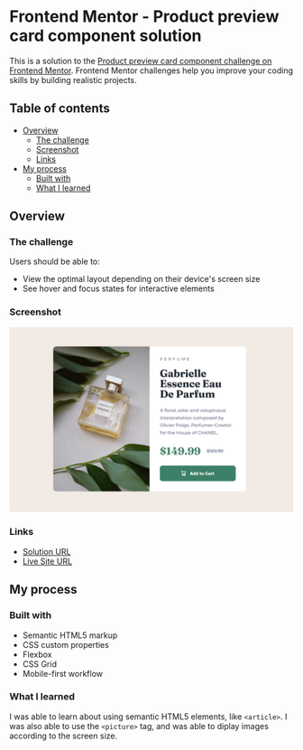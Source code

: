 # Frontend Mentor - Product preview card component solution

This is a solution to the [Product preview card component challenge on Frontend Mentor](https://www.frontendmentor.io/challenges/product-preview-card-component-GO7UmttRfa). Frontend Mentor challenges help you improve your coding skills by building realistic projects.

## Table of contents

- [Overview](#overview)
  - [The challenge](#the-challenge)
  - [Screenshot](#screenshot)
  - [Links](#links)
- [My process](#my-process)
  - [Built with](#built-with)
  - [What I learned](#what-i-learned)

## Overview

### The challenge

Users should be able to:

- View the optimal layout depending on their device's screen size
- See hover and focus states for interactive elements

### Screenshot

![](./images/screenshot.png)

### Links

- [Solution URL](https://github.com/Adithya2907/fem-newbie-product-preview)
- [Live Site URL](https://adithya2907.github.io/fem-newbie-product-preview/)

## My process

### Built with

- Semantic HTML5 markup
- CSS custom properties
- Flexbox
- CSS Grid
- Mobile-first workflow

### What I learned

I was able to learn about using semantic HTML5 elements, like `<article>`. I was also able to use the `<picture>` tag, and was able to diplay images according to the screen size.
